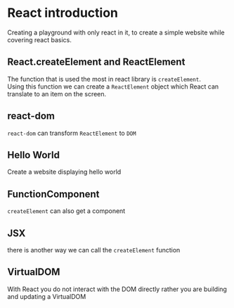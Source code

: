 # React introduction

Creating a playground with only react in it, to create a simple website while covering react basics.

## React.createElement and ReactElement

The function that is used the most in react library is `createElement`.  
Using this function we can create a `ReactElement` object which React can translate to an item on the screen.

## react-dom

`react-dom` can transform `ReactElement` to `DOM`

## Hello World

Create a website displaying hello world

## FunctionComponent

`createElement` can also get a component

## JSX

there is another way we can call the `createElement` function

## VirtualDOM

With React you do not interact with the DOM directly rather you are building and updating a VirtualDOM
